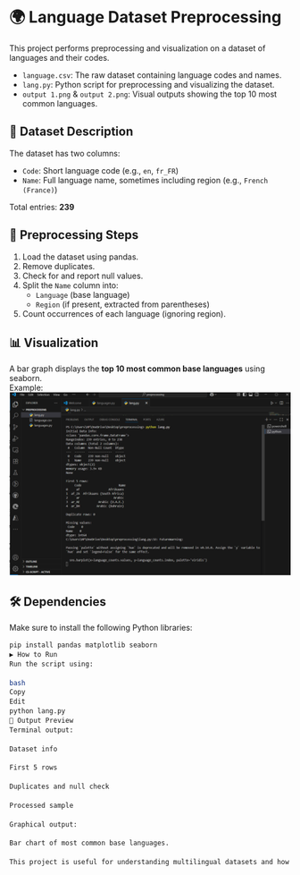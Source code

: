 # 🌍 Language Dataset Preprocessing

This project performs preprocessing and visualization on a dataset of languages and their codes.

- `language.csv`: The raw dataset containing language codes and names.
- `lang.py`: Python script for preprocessing and visualizing the dataset.
- `output 1.png` & `output 2.png`: Visual outputs showing the top 10 most common languages.

## 🧪 Dataset Description

The dataset has two columns:
- `Code`: Short language code (e.g., `en`, `fr_FR`)
- `Name`: Full language name, sometimes including region (e.g., `French (France)`)

Total entries: **239**

## 🧹 Preprocessing Steps

1. Load the dataset using pandas.
2. Remove duplicates.
3. Check for and report null values.
4. Split the `Name` column into:
   - `Language` (base language)
   - `Region` (if present, extracted from parentheses)
5. Count occurrences of each language (ignoring region).

## 📊 Visualization

A bar graph displays the **top 10 most common base languages** using seaborn.  
Example:  
![Top Languages](output%201.png)

## 🛠 Dependencies

Make sure to install the following Python libraries:

```bash
pip install pandas matplotlib seaborn
▶️ How to Run
Run the script using:

bash
Copy
Edit
python lang.py
📌 Output Preview
Terminal output:

Dataset info

First 5 rows

Duplicates and null check

Processed sample

Graphical output:

Bar chart of most common base languages.

This project is useful for understanding multilingual datasets and how to separate languages from locale codes.
